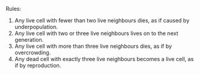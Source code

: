 Rules:

1. Any live cell with fewer than two live neighbours dies, as if caused by under­population.
2. Any live cell with two or three live neighbours lives on to the next generation.
3. Any live cell with more than three live neighbours dies, as if by overcrowding.
4. Any dead cell with exactly three live neighbours becomes a live cell, as if by reproduction.
